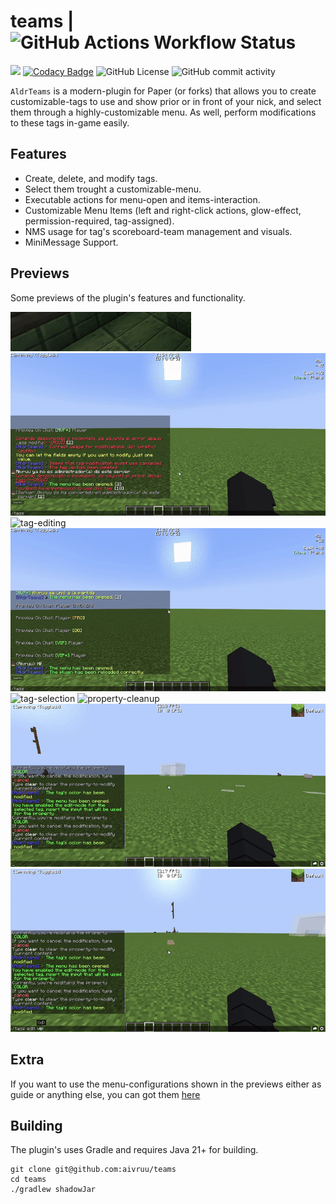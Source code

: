 # teams | ![GitHub Actions Workflow Status](https://img.shields.io/github/actions/workflow/status/aivruu/teams/build.yml)
[![](https://jitpack.io/v/aivruu/teams.svg)](https://jitpack.io/#aivruu/teams)
[![Codacy Badge](https://app.codacy.com/project/badge/Grade/b08871d529b147f79ef24a9856abdee1)](https://app.codacy.com/gh/aivruu/teams/dashboard?utm_source=gh&utm_medium=referral&utm_content=&utm_campaign=Badge_grade)
![GitHub License](https://img.shields.io/github/license/aivruu/teams)
![GitHub commit activity](https://img.shields.io/github/commit-activity/t/aivruu/teams)

`AldrTeams` is a modern-plugin for Paper (or forks) that allows you to create customizable-tags to use and show prior or
in front of your nick, and select them through a highly-customizable menu. As well, perform modifications to these tags
in-game easily.

## Features
* Create, delete, and modify tags.
* Select them trought a customizable-menu.
* Executable actions for menu-open and items-interaction.
* Customizable Menu Items (left and right-click actions, glow-effect, permission-required, tag-assigned).
* NMS usage for tag's scoreboard-team management and visuals.
* MiniMessage Support.

## Previews
Some previews of the plugin's features and functionality.

![join-tag-view](https://github.com/aivruu/teams/blob/main/assets/previews/join-tag-view.gif)
![menu-viewer](https://github.com/aivruu/teams/blob/main/assets/previews/menu-viewer.gif)
![tag-editing](https://github.com/aivruu/teams/blob/main/assets/previews/tag-editing.gif)
![tag-right-click-preview](https://github.com/aivruu/teams/blob/main/assets/previews/tag-right-click-preview.gif)
![tag-selection](https://github.com/aivruu/teams/blob/main/assets/previews/tag-selection.gif)
![property-cleanup](https://github.com/aivruu/teams/blob/main/assets/previews/prefix-clear.gif)
![color-modifying](https://github.com/aivruu/teams/blob/main/assets/previews/color-edit.gif)
![edition-cancel](https://github.com/aivruu/teams/blob/main/assets/previews/editing-cancel.gif)

## Extra
If you want to use the menu-configurations shown in the previews either as guide or anything else, you can got them [here](https://github.com/aivruu/teams/blob/main/assets/configs)

## Building
The plugin's uses Gradle and requires Java 21+ for building.
```
git clone git@github.com:aivruu/teams
cd teams
./gradlew shadowJar
```
